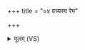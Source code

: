 +++
title = "०४ वच्यस्व रेभ"

+++
<details><summary>मूलम् (VS)</summary>

वच्य॑स्व॒ रेभ॑ वच्यस्व वृ॒क्षे न॑ प॒क्वे श॒कुनः॑।  
नष्टे॑ जि॒ह्वा च॑र्चरीति क्षु॒रो न भु॒रिजो॑रिव ॥
</details>